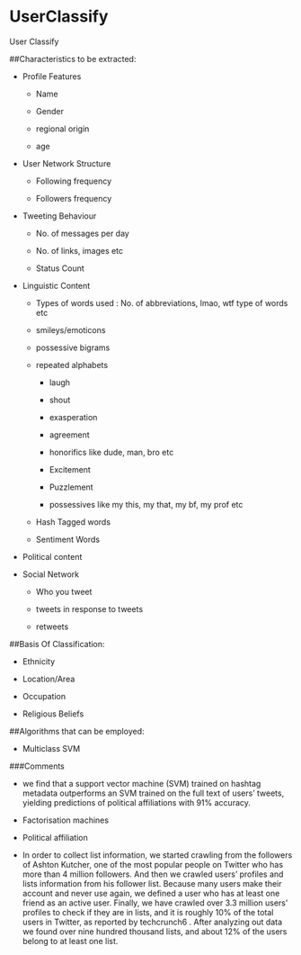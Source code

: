 # UserClassify

User Classify

##Characteristics to be extracted:

* Profile Features

	* Name

	* Gender

	* regional origin

	* age

* User Network Structure

	* Following frequency

	* Followers frequency

* Tweeting Behaviour

	* No. of messages per day

	* No. of links, images etc

	* Status Count

* Linguistic Content

	* Types of words used : No. of abbreviations, lmao, wtf type of words etc

	* smileys/emoticons

	* possessive bigrams

	* repeated alphabets

		* laugh 

		* shout

		* exasperation

		* agreement

		* honorifics like dude, man, bro etc

		* Excitement

		* Puzzlement

		* possessives like my this, my that, my bf, my prof etc

	* Hash Tagged words

	* Sentiment Words

* Political content

* Social Network

	* Who you tweet

	* tweets in response to tweets

	* retweets


##Basis Of Classification:

* Ethnicity

* Location/Area

* Occupation

* Religious Beliefs 


##Algorithms that can be employed:

* Multiclass SVM


###Comments

* we find that a support vector machine (SVM) trained on hashtag metadata outperforms an SVM trained on the full text of users’ tweets, yielding predictions of political affiliations with 91% accuracy. 

* Factorisation machines

* Political affiliation

* In order to collect list information, we started crawling from the followers of Ashton Kutcher, one of the most popular people on Twitter who has more than 4 million followers. And then we crawled users’ profiles and lists information from his follower list. Because many users make their account and never use again, we defined a user who has at least one friend as an active user. Finally, we have crawled over 3.3 million users’ profiles to check if they are in lists, and it is roughly 10% of the total users in Twitter, as reported by techcrunch6 . After analyzing out data we found over nine hundred thousand lists, and about 12% of the users belong to at least one list.

